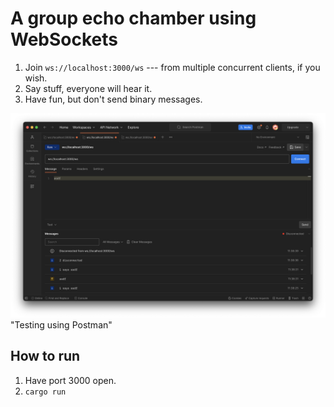 # A group echo chamber using WebSockets

1. Join `ws://localhost:3000/ws` --- from multiple concurrent clients, if you wish.
2. Say stuff, everyone will hear it.
3. Have fun, but don't send binary messages.

![Screenshot](screen.png "Screenshot")
"Testing using Postman"

## How to run

1. Have port 3000 open.
2. `cargo run`
